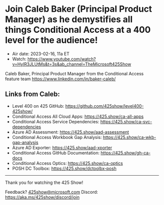 # Join Caleb Baker (Principal Product Manager) as he demystifies all things Conditional Access at a 400 level for the audience!

- Air date: 2023-02-16, 11a ET
- Watch: https://www.youtube.com/watch?v=HylR3JLUtMs&t=3s&ab_channel=TheMicrosoft425Show

Caleb Baker, Principal Product Manager from the Conditional Access feature team 
https://www.linkedin.com/in/baker-caleb/
 
## Links from Caleb:
- Level 400 on 425 GitHub: https://github.com/425show/level400-425show/
- Conditional Access All Cloud Apps: https://425.show/ca-all-apps
- Conditional Access Service Dependencies: https://425.show/ca-svc-dependencies
- Azure AD Assessment: https://425.show/aad-assessment
- Conditional Access Workbook Gap Analysis: https://425.show/ca-wkb-gap-analysis
- Azure AD Exporter: https://425.show/aad-xporter
- Conditional Access GitHub Documentation: https://425.show/gh-ca-docs
- Conditional Access Optics: https://425.show/ca-optics
- POSH DC Toolbox: https://425.show/dctoolbx-posh

--- 
Thank you for watching the 425 Show!

Feedback? 425show@microsoft.com
Discord: https://aka.ms/425show/discord/join

